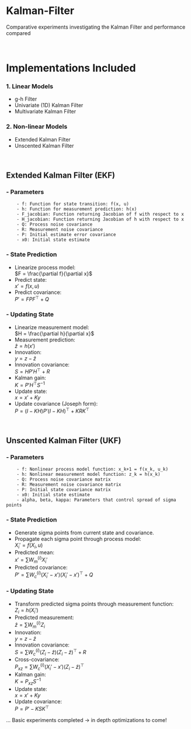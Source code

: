# Kalman-Filter
Comparative experiments investigating the Kalman Filter and performance compared

<br>

# Implementations Included

### 1. Linear Models
- g-h Filter
- Univariate (1D) Kalman Filter
- Multivariate Kalman Filter

### 2. Non-linear Models
- Extended Kalman Filter
- Unscented Kalman Filter

<br>

## Extended Kalman Filter (EKF)
### - Parameters
        - f: Function for state transition: f(x, u)
        - h: Function for measurement prediction: h(x)
        - F_jacobian: Function returning Jacobian of f with respect to x
        - H_jacobian: Function returning Jacobian of h with respect to x
        - Q: Process noise covariance
        - R: Measurement noise covariance
        - P: Initial estimate error covariance
        - x0: Initial state estimate

### - State Prediction
- Linearize process model:  
  $F = \frac{\partial f}{\partial x}$
- Predict state:  
  $x' = f(x, u)$
- Predict covariance:  
  $P' = F P F^\top + Q$

### - Updating State
- Linearize measurement model:  
  $H = \frac{\partial h}{\partial x}$
- Measurement prediction:  
  $\hat{z} = h(x')$
- Innovation:  
  $y = z - \hat{z}$
- Innovation covariance:  
  $S = H P' H^\top + R$
- Kalman gain:  
  $K = P' H^\top S^{-1}$
- Update state:  
  $x = x' + K y$
- Update covariance (Joseph form):  
  $P = (I - K H) P' (I - K H)^\top + K R K^\top$

<br>

## Unscented Kalman Filter (UKF)
### - Parameters
        - f: Nonlinear process model function: x_k+1 = f(x_k, u_k)
        - h: Nonlinear measurement model function: z_k = h(x_k)
        - Q: Process noise covariance matrix
        - R: Measurement noise covariance matrix
        - P: Initial state covariance matrix
        - x0: Initial state estimate
        - alpha, beta, kappa: Parameters that control spread of sigma points

### - State Prediction
- Generate sigma points from current state and covariance.
- Propagate each sigma point through process model:  
  $X_i' = f(X_i, u)$
- Predicted mean:  
  $x' = \sum W_m^{(i)} X_i'$
- Predicted covariance:  
  $P' = \sum W_c^{(i)} (X_i' - x')(X_i' - x')^\top + Q$

### - Updating State
- Transform predicted sigma points through measurement function:  
  $Z_i = h(X_i')$
- Predicted measurement:  
  $\hat{z} = \sum W_m^{(i)} Z_i$
- Innovation:  
  $y = z - \hat{z}$
- Innovation covariance:  
  $S = \sum W_c^{(i)} (Z_i - \hat{z})(Z_i - \hat{z})^\top + R$
- Cross-covariance:  
  $P_{xz} = \sum W_c^{(i)} (X_i' - x')(Z_i - \hat{z})^\top$
- Kalman gain:  
  $K = P_{xz} S^{-1}$
- Update state:  
  $x = x' + K y$
- Update covariance:  
  $P = P' - K S K^\top$


... Basic experiments completed -> in depth optimizations to come!

